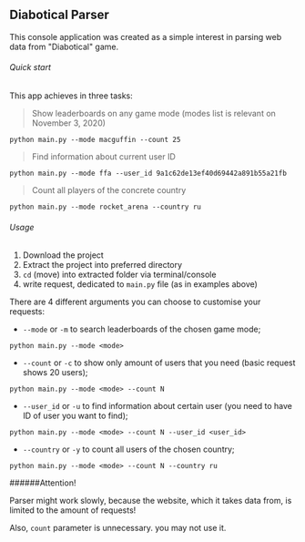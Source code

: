 ## Diabotical Parser

This console application was created as a simple interest in parsing web data from "Diabotical" game.


###### Quick start

This app achieves in three tasks:

> Show leaderboards on any game mode (modes list is relevant on November 3, 2020)

```terminal
python main.py --mode macguffin --count 25
```

> Find information about current user ID
```shell
python main.py --mode ffa --user_id 9a1c62de13ef40d69442a891b55a21fb
```

> Count all players of the concrete country
```shell
python main.py --mode rocket_arena --country ru
```

###### Usage

1. Download the project
2. Extract the project into preferred directory
3. `cd` (move) into extracted folder via terminal/console
4. write request, dedicated to `main.py` file (as in examples above)

There are 4 different arguments you can choose to customise your requests:
- `--mode` or `-m` to search leaderboards of the chosen game mode;
```shell
python main.py --mode <mode>
```

- `--count` or `-c` to show only amount of users that you need (basic request shows 20 users);
```shell
python main.py --mode <mode> --count N
```

- `--user_id` or `-u` to find information about certain user (you need to have ID of user you want to find);
```shell
python main.py --mode <mode> --count N --user_id <user_id>
```

- `--country` or `-y` to count all users of the chosen country;
```shell
python main.py --mode <mode> --count N --country ru
```

######Attention! 

Parser might  work slowly, because the website, which it takes data from, is limited to the amount of requests!

Also, `count` parameter is unnecessary. you may not use it.
